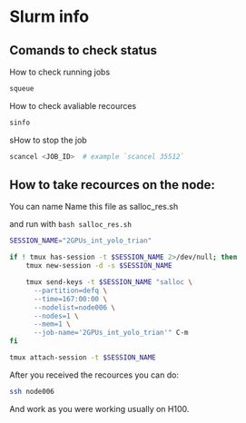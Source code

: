 # Slurm info


## Comands to check status

How to check running jobs

```bash
squeue 
```

How to check avaliable recources

```bash
sinfo 
```

sHow to stop the job

```bash
scancel <JOB_ID>  # example `scancel 35512`
```


## How to take recources on the node:

You can name Name this file as salloc_res.sh 

and run with `bash salloc_res.sh`

```bash
SESSION_NAME="2GPUs_int_yolo_trian"

if ! tmux has-session -t $SESSION_NAME 2>/dev/null; then
    tmux new-session -d -s $SESSION_NAME

    tmux send-keys -t $SESSION_NAME "salloc \
      --partition=defq \
      --time=167:00:00 \
      --nodelist=node006 \
      --nodes=1 \
      --mem=1 \
      --job-name='2GPUs_int_yolo_trian'" C-m
fi

tmux attach-session -t $SESSION_NAME
```

After you received the recources you can do:

```bash
ssh node006
```

And work as you were working usually on H100.

